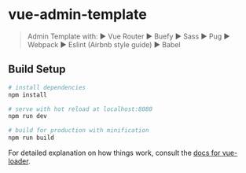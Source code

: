 # vue-admin-template

> Admin Template with:
▶️ Vue Router
▶️ Buefy
▶️ Sass
▶️ Pug
▶️ Webpack
▶️ Eslint (Airbnb style guide)
▶️ Babel


## Build Setup

``` bash
# install dependencies
npm install

# serve with hot reload at localhost:8080
npm run dev

# build for production with minification
npm run build
```

For detailed explanation on how things work, consult the [docs for vue-loader](http://vuejs.github.io/vue-loader).
